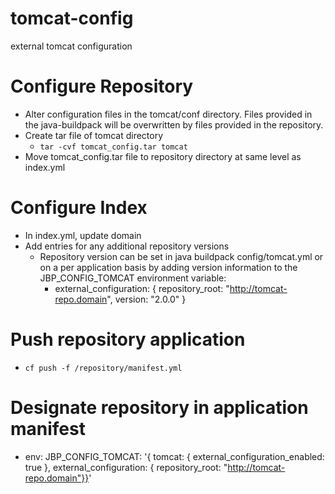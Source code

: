 # tomcat-config
external tomcat configuration

# Configure Repository
 - Alter configuration files in the tomcat/conf directory. Files provided in the java-buildpack will be overwritten by files provided in the repository.
 - Create tar file of tomcat directory 
    - `tar -cvf tomcat_config.tar tomcat`
 - Move tomcat_config.tar file to repository directory at same level as index.yml
# Configure Index
 - In index.yml, update domain
 - Add entries for any additional repository versions
   - Repository version can be set in java buildpack config/tomcat.yml or on a per application basis by adding version information to the JBP_CONFIG_TOMCAT environment variable:
     - external_configuration: { repository_root: "http://tomcat-repo.domain", version: "2.0.0" }
# Push repository application
 - `cf push -f /repository/manifest.yml`
# Designate repository in application manifest
 - env:
    JBP_CONFIG_TOMCAT: '{ tomcat: { external_configuration_enabled: true }, external_configuration: { repository_root: "http://tomcat-repo.domain"}}'
 
